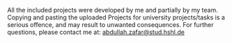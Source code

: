 All the included projects were developed by me and partially by my team. Copying and pasting the uploaded Projects for university projects/tasks is a serious offence, and may result to unwanted consequences. For further questions, please contact me at: abdullah.zafar@stud.hshl.de
